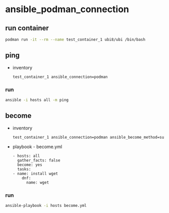 # ansible_podman_connection

## run container

```sh
podman run -it --rm --name test_container_1 ubi8/ubi /bin/bash
```

## ping

- inventory

    ```
    test_container_1 ansible_connection=podman
    ```

### run

```sh
ansible -i hosts all -m ping 
```

## become

- inventory

    ```
    test_container_1 ansible_connection=podman ansible_become_method=su
    ```

- playbook - become.yml

    ```
    - hosts: all
      gather_facts: false
      become: yes
      tasks:
    - name: install wget
        dnf:
          name: wget
    ```

### run

```sh
ansible-playbook -i hosts become.yml
```

